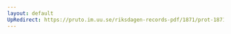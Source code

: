 ```yaml
---
layout: default
UpRedirect: https://pruto.im.uu.se/riksdagen-records-pdf/1871/prot-1871--ak--313/prot-1871--ak--313_011.pdf
---
```


